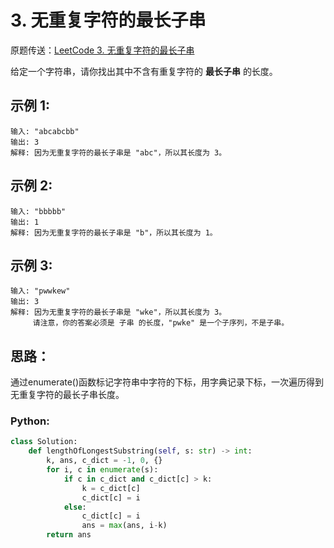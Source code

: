 # 3. 无重复字符的最长子串
原题传送：[LeetCode 3. 无重复字符的最长子串](https://leetcode-cn.com/problems/longest-substring-without-repeating-characters/)

给定一个字符串，请你找出其中不含有重复字符的 **最长子串** 的长度。


## 示例 1:

```
输入: "abcabcbb"
输出: 3 
解释: 因为无重复字符的最长子串是 "abc"，所以其长度为 3。
```

## 示例 2:

```
输入: "bbbbb"
输出: 1
解释: 因为无重复字符的最长子串是 "b"，所以其长度为 1。
```

## 示例 3:

```
输入: "pwwkew"
输出: 3
解释: 因为无重复字符的最长子串是 "wke"，所以其长度为 3。
     请注意，你的答案必须是 子串 的长度，"pwke" 是一个子序列，不是子串。
```

## 思路：
通过enumerate()函数标记字符串中字符的下标，用字典记录下标，一次遍历得到无重复字符的最长子串长度。

### Python:
```python
class Solution:
    def lengthOfLongestSubstring(self, s: str) -> int:
        k, ans, c_dict = -1, 0, {}
        for i, c in enumerate(s):
            if c in c_dict and c_dict[c] > k:
                k = c_dict[c]
                c_dict[c] = i
            else:
                c_dict[c] = i
                ans = max(ans, i-k)
        return ans
```

